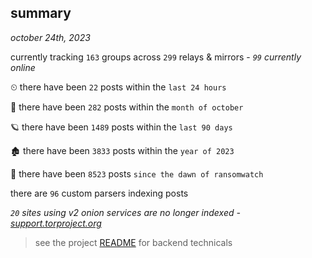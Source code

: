 
## summary
_october 24th, 2023_

currently tracking `163` groups across `299` relays & mirrors - _`99` currently online_

⏲ there have been `22` posts within the `last 24 hours`

🦈 there have been `282` posts within the `month of october`

🪐 there have been `1489` posts within the `last 90 days`

🏚 there have been `3833` posts within the `year of 2023`

🦕 there have been `8523` posts `since the dawn of ransomwatch`

there are `96` custom parsers indexing posts

_`20` sites using v2 onion services are no longer indexed - [support.torproject.org](https://support.torproject.org/onionservices/v2-deprecation/)_

> see the project [README](https://github.com/joshhighet/ransomwatch#ransomwatch--) for backend technicals
